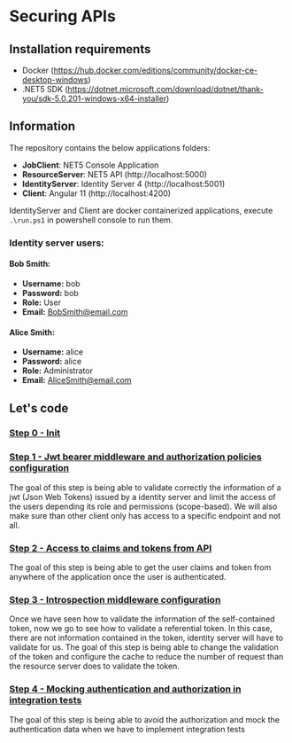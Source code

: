 # Securing APIs
## Installation requirements
*  Docker (https://hub.docker.com/editions/community/docker-ce-desktop-windows)
* .NET5 SDK (https://dotnet.microsoft.com/download/dotnet/thank-you/sdk-5.0.201-windows-x64-installer)

## Information
The repository contains the below applications folders:
 - **JobClient**: NET5 Console Application
 - **ResourceServer**: NET5 API (http://localhost:5000)
 - **IdentityServer**: Identity Server 4 (http://localhost:5001)
 - **Client**: Angular 11 (http://localhost:4200) 

IdentityServer and Client are docker containerized applications, execute `.\run.ps1` in powershell console to run them.

### Identity server users:
#### Bob Smith:
- **Username:** bob 
- **Password:** bob
- **Role:** User
- **Email:** BobSmith@email.com
  
#### Alice Smith:
- **Username:** alice 
- **Password:** alice
- **Role:** Administrator
- **Email:** AliceSmith@email.com

## Let's code
### [Step 0 - Init](https://github.com/christian147/securing-apis/tree/step-0)
### [Step 1 - Jwt bearer middleware and authorization policies configuration](https://github.com/christian147/securing-apis/tree/step-1)
The goal of this step is being able to validate correctly the information of a jwt (Json Web Tokens) issued by a identity server and limit the access of the users depending its role and permissions (scope-based). 
We will also make sure than other client only has access to a specific endpoint and not all.
### [Step 2 - Access to claims and tokens from API](https://github.com/christian147/securing-apis/tree/step-2)
The goal of this step is being able to get the user claims and token from anywhere of the application once the user is authenticated.
### [Step 3 - Introspection middleware configuration](https://github.com/christian147/securing-apis/tree/step-3)
Once we have seen how to validate the information of the self-contained token, now we go to see how to validate a referential token. In this case, there are not information contained in the token, identity server will have to validate for us. The goal of this step is being able to change the validation of the token and configure the cache to reduce the number of request than the resource server does to validate the token.
### [Step 4 - Mocking authentication and authorization in integration tests](https://github.com/christian147/securing-apis/tree/step-4)
The goal of this step is being able to avoid the authorization and mock the authentication data when we have to implement integration tests